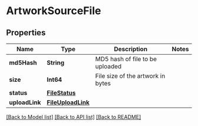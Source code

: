 # ArtworkSourceFile

## Properties
Name | Type | Description | Notes
------------ | ------------- | ------------- | -------------
**md5Hash** | **String** | MD5 hash of file to be uploaded | 
**size** | **Int64** | File size of the artwork in bytes | 
**status** | [**FileStatus**](FileStatus.md) |  | 
**uploadLink** | [**FileUploadLink**](FileUploadLink.md) |  | 

[[Back to Model list]](../README.md#documentation-for-models) [[Back to API list]](../README.md#documentation-for-api-endpoints) [[Back to README]](../README.md)


